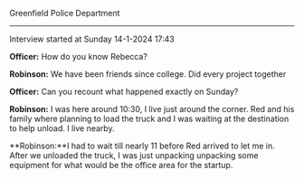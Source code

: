 Greenfield Police Department

----------------------------

Interview started at Sunday 14-1-2024 17:43

**Officer:** How do you know Rebecca?

**Robinson:** We have been friends since college. Did every project together

**Officer:** Can you recount what happened exactly on Sunday?

**Robinson:** I was here around 10:30, I live just around the corner. Red and his family where planning to
load the truck and I was waiting at the destination to help unload. I live nearby.

**Robinson:**I had to wait till nearly 11 before Red arrived to let me in. After we unloaded the truck, I was just unpacking
unpacking some equipment for what would be the office area for the startup. 
    
